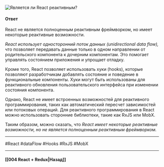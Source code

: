 ![Является ли React реактивным?](https://youtu.be/DgevxmyzymQ?t=291)

#### Ответ

React не является полноценным реактивным фреймворком, но имеет некоторые реактивные возможности.

*React использует односторонний поток данных (unidirectional data flow),* что позволяет передавать данные только в одном направлении от родительского компонента к дочерним компонентам. Это помогает управлять состоянием приложения и упрощает отладку.

Кроме того, React позволяет использовать хуки (hooks), которые позволяют разработчикам добавлять состояние и поведение в функциональные компоненты. Хуки могут быть использованы для реактивного обновления пользовательского интерфейса при изменении состояния компонента.

Однако, React не имеет встроенных возможностей для реактивного программирования, таких как автоматический пересчет зависимостей или потоковых операций. Для реактивного программирования в React можно использовать сторонние библиотеки, такие как RxJS или MobX.

Таким образом, можно сказать, что *React имеет некоторые реактивные возможности, но не является полноценным реактивным фреймворком.*

____
#React #dataFlow #Hooks #RxJS #MobX

____

#### [[004 React + Redux|Назад]]